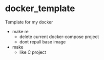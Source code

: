 # docker_template
Template for my docker

- make re
  - delete current docker-compose project
  - dont repull base image
- make
  - like C project
